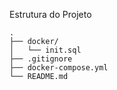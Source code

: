 Estrutura do Projeto

```text
.
├── docker/
│   └── init.sql
├── .gitignore
├── docker-compose.yml
└── README.md
```
